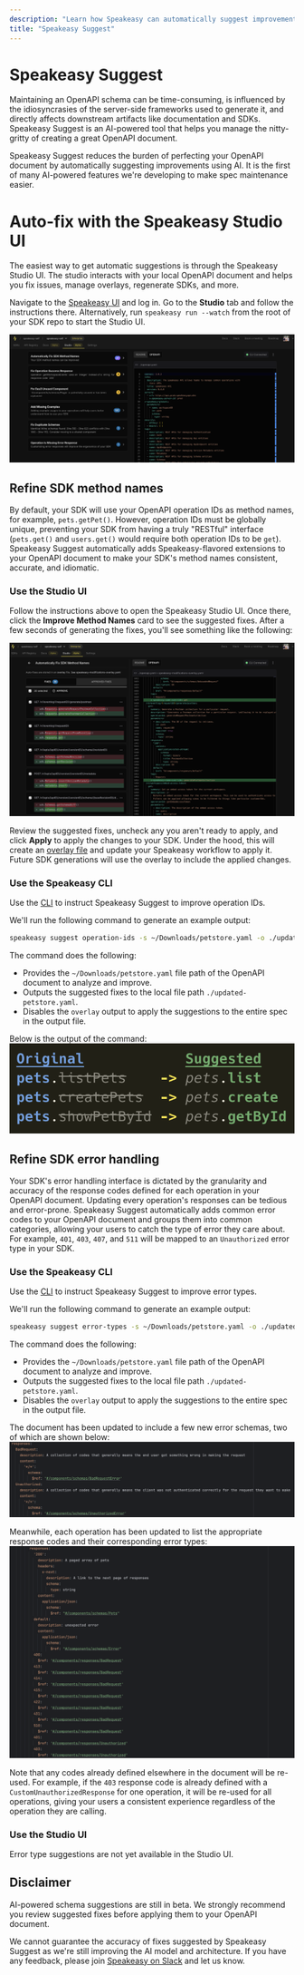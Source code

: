 ```yaml
---
description: "Learn how Speakeasy can automatically suggest improvements to an OpenAPI document."
title: "Speakeasy Suggest"
---
```


# Speakeasy Suggest

Maintaining an OpenAPI schema can be time-consuming, is influenced by the idiosyncrasies of the server-side frameworks
used to generate it, and directly affects downstream artifacts like documentation and SDKs. Speakeasy Suggest is an
AI-powered tool that helps you manage the nitty-gritty of creating a great OpenAPI document.

Speakeasy Suggest reduces the burden of perfecting your OpenAPI document by automatically suggesting improvements using
AI. It is the first of many AI-powered features we're developing to make spec maintenance easier.

# Auto-fix with the Speakeasy Studio UI

The easiest way to get automatic suggestions is through the Speakeasy Studio UI. The studio interacts with your local
OpenAPI document and helps you fix issues, manage overlays, regenerate SDKs, and more.

Navigate to the [Speakeasy UI](https://app.speakeasy.dev/) and log in. Go to the **Studio** tab and follow the
instructions there. Alternatively, run `speakeasy run --watch` from the root of your SDK repo to start the Studio UI.

<img src="../assets/maintenance/studio-ui.png" alt="Speakeasy Studio" />

## Refine SDK method names

By default, your SDK will use your OpenAPI operation IDs as method names, for example, `pets.getPet()`. However,
operation IDs must be globally unique, preventing your SDK from having a truly "RESTful" interface (`pets.get()`
and `users.get()` would require both operation IDs to be `get`). Speakeasy Suggest automatically adds Speakeasy-flavored extensions to your OpenAPI document to make your SDK's method names consistent, accurate, and idiomatic.

### Use the Studio UI

Follow the instructions above to open the Speakeasy Studio UI. Once there, click the **Improve Method Names** card to
see the suggested fixes. After a few seconds of generating the fixes, you'll see something like the following:

<img src="../assets/maintenance/method-names-subview.png" alt="Studio Method Name Suggestions" />

Review the suggested fixes, uncheck any you aren't ready to apply, and click **Apply** to apply the changes to your SDK. Under the hood, this will create
an [overlay file](https://www.speakeasy.com/docs/prep-openapi/overlays/create-overlays) and update your Speakeasy workflow to apply it. Future SDK generations will use the overlay to include the applied changes.

### Use the Speakeasy CLI

Use the [CLI](https://github.com/speakeasy-api/speakeasy) to instruct Speakeasy Suggest to improve operation IDs.

We'll run the following command to generate an example output:

```bash
speakeasy suggest operation-ids -s ~/Downloads/petstore.yaml -o ./updated-petstore.yaml --overlay=false
``` 

The command does the following:

- Provides the `~/Downloads/petstore.yaml` file path of the OpenAPI document to analyze and improve.
- Outputs the suggested fixes to the local file path `./updated-petstore.yaml`.
- Disables the `overlay` output to apply the suggestions to the entire spec in the output file.

Below is the output of the command:
<img src="../assets/maintenance/suggest-cli.png" alt="Speakeasy suggest output" />

## Refine SDK error handling

Your SDK's error handling interface is dictated by the granularity and accuracy of the response codes defined for each
operation in your OpenAPI document.
Updating every operation's responses can be tedious and error-prone. Speakeasy Suggest automatically adds common error
codes to your OpenAPI document and groups them into common categories, allowing your users to catch the type of error they care about. For example, `401`, `403`, `407`, and `511` will be
mapped to an `Unauthorized` error type in your SDK.

### Use the Speakeasy CLI

Use the [CLI](https://github.com/speakeasy-api/speakeasy) to instruct Speakeasy Suggest to improve error types.

We'll run the following command to generate an example output:

```bash
speakeasy suggest error-types -s ~/Downloads/petstore.yaml -o ./updated-petstore.yaml --overlay=false
``` 

The command does the following:

- Provides the `~/Downloads/petstore.yaml` file path of the OpenAPI document to analyze and improve.
- Outputs the suggested fixes to the local file path `./updated-petstore.yaml`.
- Disables the `overlay` output to apply the suggestions to the entire spec in the output file.

The document has been updated to include a few new error schemas, two of which are shown below:
<img src="../assets/maintenance/error-types-schemas.png" alt="Speakeasy suggest output" />

Meanwhile, each operation has been updated to list the appropriate response codes and their corresponding error types:
<img src="../assets/maintenance/error-types-codes.png" alt="Speakeasy suggest output" />

Note that any codes already defined elsewhere in the document will be re-used. For example, if the `403` response code
is already defined with a `CustomUnauthorizedResponse` for one operation, it will be re-used for all operations, giving your users a consistent
experience regardless of the operation they are calling.

### Use the Studio UI

Error type suggestions are not yet available in the Studio UI.

## Disclaimer

AI-powered schema suggestions are still in beta. We strongly recommend you review suggested fixes before applying them
to your OpenAPI document.

We cannot guarantee the accuracy of fixes suggested by Speakeasy Suggest as we're still improving the AI model and
architecture. If you have any feedback, please
join [Speakeasy on Slack](https://join.slack.com/t/speakeasy-dev/shared_invite/zt-1df0lalk5-HCAlpcQiqPw8vGukQWhexw) and
let us know.